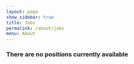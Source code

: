```yaml
---
layout: page
show_sidebar: true
title: Jobs
permalink: /about/jobs
menu: About
---
```

<h3>There are no positions currently available</h3>